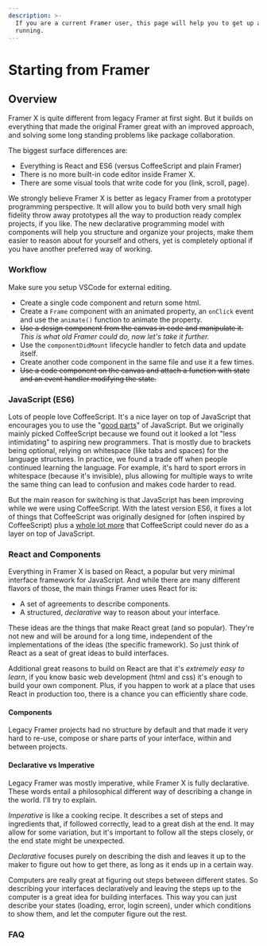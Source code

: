 ```yaml
---
description: >-
  If you are a current Framer user, this page will help you to get up and
  running.
---
```


# Starting from Framer

## 

## Overview

Framer X is quite different from legacy Framer at first sight. But it builds on everything that made the original Framer great with an improved approach, and solving some long standing problems like package collaboration.

The biggest surface differences are:

* Everything is React and ES6 \(versus CoffeeScript and plain Framer\)
* There is no more built-in code editor inside Framer X.
* There are some visual tools that write code for you \(link, scroll, page\).

We strongly believe Framer X is better as legacy Framer from a prototyper programming perspective. It will allow you to build both very small high fidelity throw away prototypes all the way to production ready complex projects, if you like. The new declarative programming model with components will help you structure and organize your projects, make them easier to reason about for yourself and others, yet is completely optional if you have another preferred way of working.

### Workflow

Make sure you setup VSCode for external editing.

* Create a single code component and return some html.
* Create a `Frame` component with an animated property, an `onClick` event and use the `animate()` function to animate the property.
* ~~Use a design component from the canvas in code and manipulate it.~~  _This is what old Framer could do, now let's take it further._ 
* Use the `componentDidMount` lifecycle handler to fetch data and update itself.
* Create another code component in the same file and use it a few times.
* ~~Use a code component on the canvas and attach a function with state and an event handler modifying the state.~~

### JavaScript \(ES6\)

Lots of people love CoffeeScript. It's a nice layer on top of JavaScript that encourages you to use the "[good parts](https://www.amazon.com/JavaScript-Good-Parts-Douglas-Crockford/dp/0596517742)" of JavaScript. But we originally mainly picked CoffeeScript because we found out it looked a lot "less intimidating" to aspiring new programmers. That is mostly due to brackets being optional, relying on whitespace \(like tabs and spaces\) for the language structures. In practice, we found a trade off when people continued learning the language. For example, it's hard to sport errors in whitespace \(because it's invisible\), plus allowing for multiple ways to write the same thing can lead to confusion and makes code harder to read.

But the main reason for switching is that JavaScript has been improving while we were using CoffeeScript. With the latest version ES6, it fixes a lot of things that CoffeeScript was originally designed for \(often inspired by CoffeeScript\) plus a [whole lot more](https://developer.mozilla.org/en-US/docs/Web/JavaScript/Reference/Statements/let) that CoffeeScript could never do as a layer on top of JavaScript.

### React and Components

Everything in Framer X is based on React, a popular but very minimal interface framework for JavaScript. And while there are many different flavors of those, the main things Framer uses React for is:

* A set of agreements to describe components.
* A structured, _declarative_ way to reason about your interface.

These ideas are the things that make React great \(and so popular\). They're not new and will be around for a long time, independent of the implementations of the ideas \(the specific framework\). So just think of React as a seat of great ideas to build interfaces.

Additional great reasons to build on React are that it's _extremely easy to learn_, if you know basic web development \(html and css\) it's enough to build your own component. Plus, if you happen to work at a place that uses React in production too, there is a chance you can efficiently share code.

#### Components

Legacy Framer projects had no structure by default and that made it very hard to re-use, compose or share parts of your interface, within and between projects.

#### Declarative vs Imperative

Legacy Framer was mostly imperative, while Framer X is fully declarative. These words entail a philosophical different way of describing a change in the world. I'll try to explain.

_Imperative_ is like a cooking recipe. It describes a set of steps and ingredients that, if followed correctly, lead to a great dish at the end. It may allow for some variation, but it's important to follow all the steps closely, or the end state might be unexpected.

_Declarative_ focuses purely on describing the dish and leaves it up to the maker to figure out how to get there, as long as it ends up in a certain way.

Computers are really great at figuring out steps between different states. So describing your interfaces declaratively and leaving the steps up to the computer is a great idea for building interfaces. This way you can just describe your states \(loading, error, login screen\), under which conditions to show them, and let the computer figure out the rest.

#### 

### FAQ





